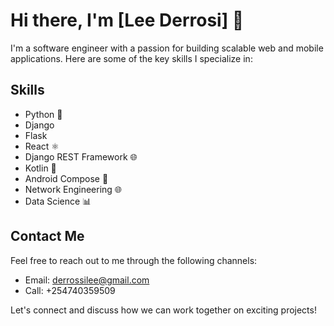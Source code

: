 # Hi there, I'm [Lee Derrosi] 👋

I'm a software engineer with a passion for building scalable web and mobile applications. Here are some of the key skills I specialize in:

## Skills

- Python 🐍
- Django
- Flask
- React ⚛️
- Django REST Framework 🌐
- Kotlin 🚀
- Android Compose 📱
- Network Engineering 🌐
- Data Science 📊


## Contact Me

Feel free to reach out to me through the following channels:

- Email: derrossilee@gmail.com
- Call: +254740359509

Let's connect and discuss how we can work together on exciting projects!
